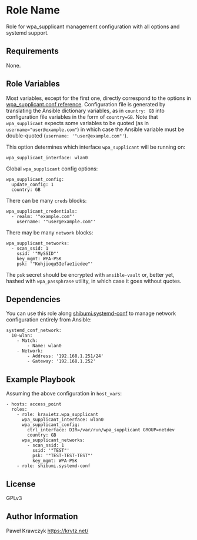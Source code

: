 Role Name
=========

 Role for wpa_supplicant management configuration with all options and systemd support.

Requirements
------------

None.

Role Variables
--------------
Most variables, except for the first one, directly correspond to the
options in [wpa_supplicant.conf reference](https://w1.fi/cgit/hostap/plain/wpa_supplicant/wpa_supplicant.conf).
Configuration file is generated by translating the Ansible dictionary variables, as in `country: GB` into
configuration file variables in the form of `country=GB`. Note that `wpa_supplicant` expects some variables
to be quoted (as in `username="user@example.com"`) in which case the Ansible variable must
be double-quoted (`username: '"user@example.com"'`).

This option determines which interface `wpa_supplicant` will be running on:

```
wpa_supplicant_interface: wlan0
```

Global `wpa_supplicant` config options:

```
wpa_supplicant_config:
  update_config: 1
  country: GB
```
There can be many `creds` blocks:
```
wpa_supplicant_credentials:
  - realm: '"example.com"'
    username: '"user@example.com"'
```
There may be many `network` blocks:
```
wpa_supplicant_networks:
  - scan_ssid: 1
    ssid: '"MySSID"'
    key_mgmt: WPA-PSK
    psk: '"Kohjioqu5Iefae1iedee"'
```
The `psk` secret should be encrypted with `ansible-vault` or, better yet, hashed with `wpa_passphrase` utility,
in which case it goes without quotes.

Dependencies
------------
You can use this role along [shibumi.systemd-conf](https://galaxy.ansible.com/shibumi/systemd-conf)
to manage network configuration entirely from Ansible:

```
systemd_conf_network:
  10-wlan:
    - Match:
        - Name: wlan0
    - Network:
        - Address: '192.168.1.251/24'
        - Gateway: '192.168.1.252'
```

Example Playbook
----------------

Assuming the above configuration in `host_vars`:

    - hosts: access_point
      roles:
        - role: kravietz.wpa_supplicant
          wpa_supplicant_interface: wlan0
          wpa_supplicant_config:
            ctrl_interface: DIR=/var/run/wpa_supplicant GROUP=netdev
            country: GB
          wpa_supplicant_networks:
            - scan_ssid: 1
              ssid: '"TEST"'
              psk: '"TEST-TEST-TEST"'
              key_mgmt: WPA-PSK
        - role: shibumi.systemd-conf


License
-------

GPLv3

Author Information
------------------

Paweł Krawczyk https://krvtz.net/